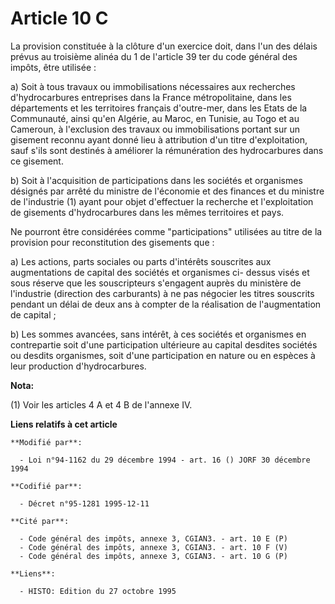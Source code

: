 # Article 10 C

La provision constituée à la clôture d'un exercice doit, dans l'un des délais prévus au troisième alinéa du 1 de l'article 39
ter du code général des impôts, être utilisée :

a) Soit à tous travaux ou immobilisations nécessaires aux recherches d'hydrocarbures entreprises dans la France
métropolitaine, dans les départements et les territoires français d'outre-mer, dans les Etats de la Communauté, ainsi qu'en
Algérie, au Maroc, en Tunisie, au Togo et au Cameroun, à l'exclusion des travaux ou immobilisations portant sur un gisement
reconnu ayant donné lieu à attribution d'un titre d'exploitation, sauf s'ils sont destinés à améliorer la rémunération des
hydrocarbures dans ce gisement.

b) Soit à l'acquisition de participations dans les sociétés et organismes désignés par arrêté du ministre de l'économie et
des finances et du ministre de l'industrie (1) ayant pour objet d'effectuer la recherche et l'exploitation de gisements
d'hydrocarbures dans les mêmes territoires et pays.

Ne pourront être considérées comme "participations" utilisées au titre de la provision pour reconstitution des gisements
que :

a) Les actions, parts sociales ou parts d'intérêts souscrites aux augmentations de capital des sociétés et organismes ci-
dessus visés et sous réserve que les souscripteurs s'engagent auprès du ministère de l'industrie (direction des carburants) à
ne pas négocier les titres souscrits pendant un délai de deux ans à compter de la réalisation de l'augmentation de capital ;

b) Les sommes avancées, sans intérêt, à ces sociétés et organismes en contrepartie soit d'une participation ultérieure au
capital desdites sociétés ou desdits organismes, soit d'une participation en nature ou en espèces à leur production
d'hydrocarbures.

**Nota:**

(1) Voir les articles 4 A et 4 B de l'annexe IV.

**Liens relatifs à cet article**

	**Modifié par**:

	  - Loi n°94-1162 du 29 décembre 1994 - art. 16 () JORF 30 décembre 1994

	**Codifié par**:

	  - Décret n°95-1281 1995-12-11

	**Cité par**:

	  - Code général des impôts, annexe 3, CGIAN3. - art. 10 E (P)
	  - Code général des impôts, annexe 3, CGIAN3. - art. 10 F (V)
	  - Code général des impôts, annexe 3, CGIAN3. - art. 10 G (P)

	**Liens**:

	  - HISTO: Edition du 27 octobre 1995
